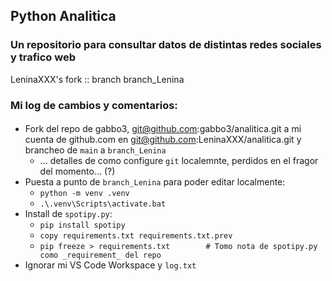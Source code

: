 ## Python Analitica
### Un repositorio para consultar datos de distintas redes sociales y trafico web

LeninaXXX's fork :: branch branch_Lenina

### Mi log de cambios y comentarios:
#### ################################

- Fork del repo de gabbo3, git@github.com:gabbo3/analitica.git a mi cuenta de github.com en git@github.com:LeninaXXX/analitica.git y brancheo de ```main``` a ```branch_Lenina```
  - ... detalles de como configure ```git``` localemnte, perdidos en el fragor del momento... (?)
- Puesta a punto de ```branch_Lenina``` para poder editar localmente:
  - ```python -m venv .venv```
  - ```.\.venv\Scripts\activate.bat```
- Install de ```spotipy.py```:
  - ```pip install spotipy```
  - ```copy requirements.txt requirements.txt.prev```
  - ```pip freeze > requirements.txt        # Tomo nota de spotipy.py como _requirement_ del repo```
- Ignorar mi VS Code Workspace y ```log.txt```

